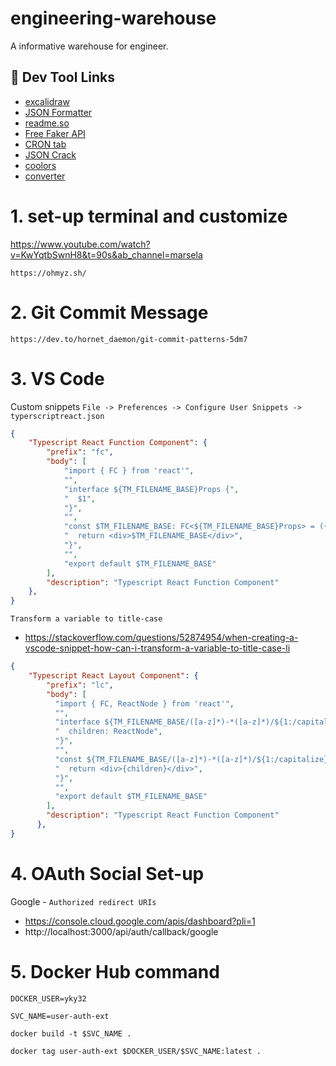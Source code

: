 # engineering-warehouse
A informative warehouse for engineer.

## 🔗 Dev Tool Links
- [excalidraw](https://excalidraw.com/)
- [JSON Formatter](https://jsonformatter.curiousconcept.com/)
- [readme.so](https://readme.so/editor)
- [Free Faker API](https://jsonplaceholder.typicode.com/)
- [CRON tab](https://crontab.guru/)
- [JSON Crack](https://jsoncrack.com/editor)
- [coolors](https://coolors.co/generate)
- [converter](https://converter.net/)


# 1. set-up terminal and customize
https://www.youtube.com/watch?v=KwYqtbSwnH8&t=90s&ab_channel=marsela

`https://ohmyz.sh/`

# 2. Git Commit Message
`https://dev.to/hornet_daemon/git-commit-patterns-5dm7`

# 3. VS Code
Custom snippets
`File -> Preferences -> Configure User Snippets -> typerscriptreact.json`
```json
{
	"Typescript React Function Component": {
		"prefix": "fc",
		"body": [
			"import { FC } from 'react'",
			"",
			"interface ${TM_FILENAME_BASE}Props {",
			"  $1",
			"}",
			"",
			"const $TM_FILENAME_BASE: FC<${TM_FILENAME_BASE}Props> = ({$2}) => {",
			"  return <div>$TM_FILENAME_BASE</div>",
			"}",
			"",
			"export default $TM_FILENAME_BASE"
		],
		"description": "Typescript React Function Component"
	},
}
```
`Transform a variable to title-case`
- https://stackoverflow.com/questions/52874954/when-creating-a-vscode-snippet-how-can-i-transform-a-variable-to-title-case-li

```json
{
	"Typescript React Layout Component": {
	    "prefix": "lc",
	    "body": [
	      "import { FC, ReactNode } from 'react'",
	      "",
	      "interface ${TM_FILENAME_BASE/([a-z]*)-*([a-z]*)/${1:/capitalize}${2:/capitalize}/g}Props {",
	      "  children: ReactNode",
	      "}",
	      "",
	      "const ${TM_FILENAME_BASE/([a-z]*)-*([a-z]*)/${1:/capitalize}${2:/capitalize}/g}: FC<${TM_FILENAME_BASE/([a-z]*)-*([a-z]*)/${1:/capitalize}${2:/capitalize}/g}Props> = ({ children }) => {",
	      "  return <div>{children}</div>",
	      "}",
	      "",
	      "export default $TM_FILENAME_BASE"
	    ],
	    "description": "Typescript React Function Component"
	  },
}
```

# 4. OAuth Social Set-up
Google - `Authorized redirect URIs`
- https://console.cloud.google.com/apis/dashboard?pli=1
- http://localhost:3000/api/auth/callback/google

# 5. Docker Hub command
```
DOCKER_USER=yky32

SVC_NAME=user-auth-ext

docker build -t $SVC_NAME .

docker tag user-auth-ext $DOCKER_USER/$SVC_NAME:latest .
```
